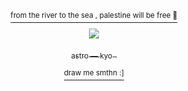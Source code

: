 <p align="center">
<a href="https://x.com/barefacelino/status/1791041334683255200">
  <sup>from the river to the sea , palestine will be free 🍉</sup>
<p align="center">

  <p align="center">
  <img src="https://media.giphy.com/media/v1.Y2lkPTc5MGI3NjExbDk0aWRvYmZmeDc3bHcyaDh5djczY2M5b3FjaXlmZjNjZHdxM2xsbiZlcD12MV9pbnRlcm5hbF9naWZfYnlfaWQmY3Q9Zw/n8DvwKxW2SVg5q9bX7/giphy-downsized-large.gif" />
</p>

  </p> 
<p align="center">
<sub> astro — kyo </sub></sub> ‎ ‎
<p align="center">
<a href="https://kyodraw.straw.page/"> <sup> draw me smthn :] </sup>


